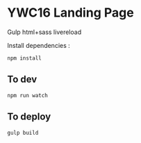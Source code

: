 # YWC16 Landing Page
Gulp html+sass livereload

Install dependencies : 
       
    npm install
## To dev 
    npm run watch

## To deploy 
	
```bash
gulp build
```